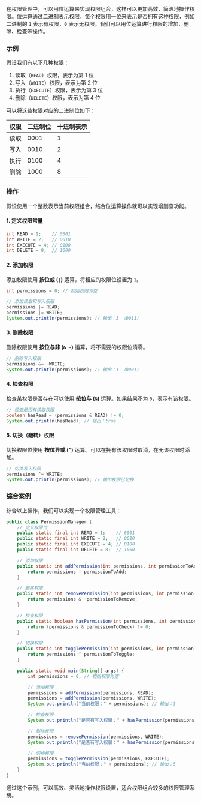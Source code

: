 在权限管理中，可以用位运算来实现权限组合，这样可以更加高效、简洁地操作权限。位运算通过二进制表示权限，每个权限用一位来表示是否拥有这种权限，例如二进制的 `1` 表示有权限，`0` 表示无权限。我们可以用位运算进行权限的增加、删除、检查等操作。

### 示例

假设我们有以下几种权限：

1. 读取（`READ`）权限，表示为第 1 位
2. 写入（`WRITE`）权限，表示为第 2 位
3. 执行（`EXECUTE`）权限，表示为第 3 位
4. 删除（`DELETE`）权限，表示为第 4 位

可以将这些权限对应的二进制位如下：

| 权限   | 二进制位   | 十进制表示 |
| ------ | ---------- | ---------- |
| 读取   | 0001       | 1          |
| 写入   | 0010       | 2          |
| 执行   | 0100       | 4          |
| 删除   | 1000       | 8          |

### 操作

假设使用一个整数表示当前权限组合，结合位运算操作就可以实现增删查功能。

#### 1. 定义权限常量

```java
int READ = 1;    // 0001
int WRITE = 2;   // 0010
int EXECUTE = 4; // 0100
int DELETE = 8;  // 1000
```

#### 2. 添加权限

添加权限使用 **按位或 (`|`)** 运算，将相应的权限位设置为 `1`。

```java
int permissions = 0; // 初始权限为空

// 添加读取和写入权限
permissions |= READ;
permissions |= WRITE;
System.out.println(permissions); // 输出：3 （0011）
```

#### 3. 删除权限

删除权限使用 **按位与非 (`& ~`)** 运算，将不需要的权限位清零。

```java
// 删除写入权限
permissions &= ~WRITE;
System.out.println(permissions); // 输出：1 （0001）
```

#### 4. 检查权限

检查某权限是否存在可以使用 **按位与 (`&`)** 运算。如果结果不为 `0`，表示有该权限。

```java
// 检查是否有读取权限
boolean hasRead = (permissions & READ) != 0;
System.out.println(hasRead); // 输出：true
```

#### 5. 切换（翻转）权限

切换权限位使用 **按位异或 (`^`)** 运算。可以在拥有该权限时取消，在无该权限时添加。

```java
// 切换写入权限
permissions ^= WRITE;
System.out.println(permissions); // 输出权限已切换
```

### 综合案例

综合以上操作，我们可以实现一个权限管理工具：

```java
public class PermissionManager {
    // 定义权限位
    public static final int READ = 1;    // 0001
    public static final int WRITE = 2;   // 0010
    public static final int EXECUTE = 4; // 0100
    public static final int DELETE = 8;  // 1000

    // 添加权限
    public static int addPermission(int permissions, int permissionToAdd) {
        return permissions | permissionToAdd;
    }

    // 删除权限
    public static int removePermission(int permissions, int permissionToRemove) {
        return permissions & ~permissionToRemove;
    }

    // 检查权限
    public static boolean hasPermission(int permissions, int permissionToCheck) {
        return (permissions & permissionToCheck) != 0;
    }

    // 切换权限
    public static int togglePermission(int permissions, int permissionToToggle) {
        return permissions ^ permissionToToggle;
    }

    public static void main(String[] args) {
        int permissions = 0; // 初始权限为空

        // 添加权限
        permissions = addPermission(permissions, READ);
        permissions = addPermission(permissions, WRITE);
        System.out.println("当前权限：" + permissions); // 输出：3

        // 检查权限
        System.out.println("是否有写入权限：" + hasPermission(permissions, WRITE)); // true

        // 删除权限
        permissions = removePermission(permissions, WRITE);
        System.out.println("是否有写入权限：" + hasPermission(permissions, WRITE)); // false

        // 切换权限
        permissions = togglePermission(permissions, EXECUTE);
        System.out.println("当前权限：" + permissions); // 输出：5
    }
}
```

通过这个示例，可以高效、灵活地操作权限设置，适合权限组合较多的权限管理系统。